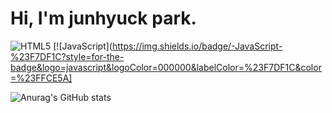 

# Hi, I'm junhyuck park.

![HTML5](https://img.shields.io/badge/-HTML5-F05032?style=for-the-badge&logo=html5&logoColor=ffffff)
[![JavaScript](https://img.shields.io/badge/-JavaScript-%23F7DF1C?style=for-the-badge&logo=javascript&logoColor=000000&labelColor=%23F7DF1C&color=%23FFCE5A]

![Anurag's GitHub stats](https://github-readme-stats.vercel.app/api?username=wnsgur1855&show_icons=true&theme=radical)
